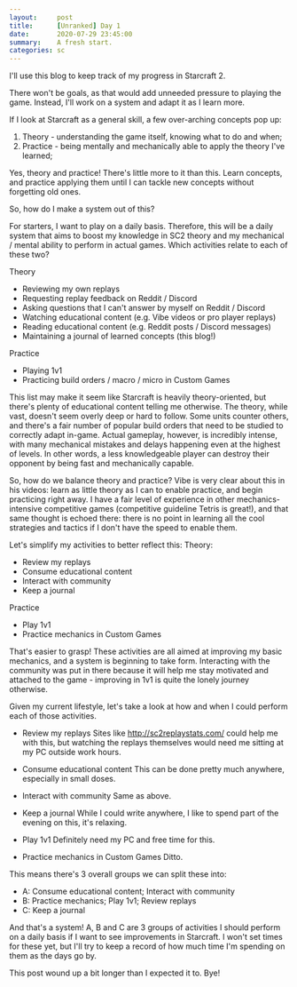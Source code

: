 ```yaml
---
layout:     post
title:      [Unranked] Day 1
date:       2020-07-29 23:45:00
summary:    A fresh start.
categories: sc
---
```


I'll use this blog to keep track of my progress in Starcraft 2. 

There won't be goals, as that would add unneeded pressure to playing the game. Instead, I'll work on a system and adapt it as I learn more.

If I look at Starcraft as a general skill, a few over-arching concepts pop up:

1. Theory - understanding the game itself, knowing what to do and when;
2. Practice - being mentally and mechanically able to apply the theory I've learned;

Yes, theory and practice! There's little more to it than this. Learn concepts, and practice applying them until I can tackle new concepts without forgetting old ones.

So, how do I make a system out of this? 

For starters, I want to play on a daily basis. Therefore, this will be a daily system that aims to boost my knowledge in SC2 theory and my mechanical / mental ability to perform in actual games. Which activities relate to each of these two?

Theory
- Reviewing my own replays
- Requesting replay feedback on Reddit / Discord
- Asking questions that I can't answer by myself on Reddit / Discord
- Watching educational content (e.g. Vibe videos or pro player replays)
- Reading educational content (e.g. Reddit posts / Discord messages)
- Maintaining a journal of learned concepts (this blog!)

Practice
- Playing 1v1
- Practicing build orders / macro / micro in Custom Games

This list may make it seem like Starcraft is heavily theory-oriented, but there's plenty of educational content telling me otherwise. The theory, while vast, doesn't seem overly deep or hard to follow. Some units counter others, and there's a fair number of popular build orders that need to be studied to correctly adapt in-game. Actual gameplay, however, is incredibly intense, with many mechanical mistakes and delays happening even at the highest of levels. In other words, a less knowledgeable player can destroy their opponent by being fast and mechanically capable.

So, how do we balance theory and practice? Vibe is very clear about this in his videos: learn as little theory as I can to enable practice, and begin practicing right away. I have a fair level of experience in other mechanics-intensive competitive games (competitive guideline Tetris is great!), and that same thought is echoed there: there is no point in learning all the cool strategies and tactics if I don't have the speed to enable them.

Let's simplify my activities to better reflect this:
Theory:
- Review my replays
- Consume educational content
- Interact with community
- Keep a journal

Practice
- Play 1v1
- Practice mechanics in Custom Games

That's easier to grasp! These activities are all aimed at improving my basic mechanics, and a system is beginning to take form. Interacting with the community was put in there because it will help me stay motivated and attached to the game - improving in 1v1 is quite the lonely journey otherwise.

Given my current lifestyle, let's take a look at how and when I could perform each of those activities.

- Review my replays
Sites like http://sc2replaystats.com/ could help me with this, but watching the replays themselves would need me sitting at my PC outside work hours.

- Consume educational content
This can be done pretty much anywhere, especially in small doses.

- Interact with community
Same as above.

- Keep a journal
While I could write anywhere, I like to spend part of the evening on this, it's relaxing.

- Play 1v1
Definitely need my PC and free time for this.

- Practice mechanics in Custom Games
Ditto.

This means there's 3 overall groups we can split these into:
- A: Consume educational content; Interact with community
- B: Practice mechanics; Play 1v1; Review replays
- C: Keep a journal

And that's a system! A, B and C are 3 groups of activities I should perform on a daily basis if I want to see improvements in Starcraft. I won't set times for these yet, but I'll try to keep a record of how much time I'm spending on them as the days go by.

This post wound up a bit longer than I expected it to. Bye!